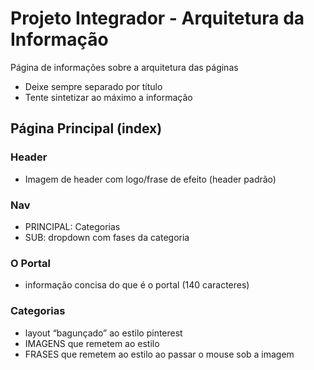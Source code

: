 # Projeto Integrador - Arquitetura da Informação
Página de informações sobre a arquitetura das páginas
* Deixe sempre separado por título
* Tente sintetizar ao máximo a informação

## Página Principal (index)
### Header 
* Imagem de header com logo/frase de efeito (header padrão)
### Nav
* PRINCIPAL: Categorias
* SUB: dropdown com fases da categoria
### O Portal
* informação concisa do que é o portal (140 caracteres)
### Categorias
* layout “bagunçado” ao estilo pinterest
* IMAGENS que remetem ao estilo
* FRASES que remetem ao estilo ao passar o mouse sob a imagem